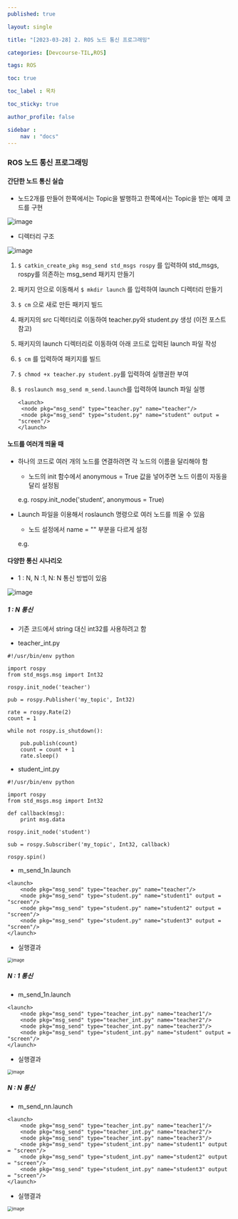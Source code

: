 ```yaml
---
published: true

layout: single

title: "[2023-03-28] 2. ROS 노드 통신 프로그래밍"

categories: [Devcourse-TIL,ROS]

tags: ROS

toc: true

toc_label : 목차

toc_sticky: true

author_profile: false

sidebar :
    nav : "docs"
---
```


### ROS 노드 통신 프로그래밍



#### 간단한 노드 통신 실습

- 노드2개를 만들어 한쪽에서는 Topic을 발행하고 한쪽에서는 Topic을 받는 예제 코드를 구현

![image](https://user-images.githubusercontent.com/116723552/228660070-df9dbcf9-9bf5-4f4e-9874-2d491063cd2e.png)

- 디렉터리 구조

![image](https://user-images.githubusercontent.com/116723552/228660492-218462b7-8826-4e2e-8367-a974ca7568fd.png)

1. `$ catkin_create_pkg msg_send std_msgs rospy` 를 입력하여 std_msgs, rospy를 의존하는 msg_send 패키지 만들기

2. 패키지 안으로 이동해서 `$ mkdir launch` 를 입력하여 launch 디렉터리 만들기

3. `$ cm` 으로 새로 만든 패키지 빌드

4. 패키지의 src 디렉터리로 이동하여 teacher.py와 student.py 생성 (이전 포스트 참고) 

5. 패키지의 launch 디렉터리로 이동하여 아래 코드로 입력된 launch 파일 작성

6. `$ cm` 를 입력하여 패키지를 빌드

7. `$ chmod +x teacher.py student.py`를 입력하여 실행권한 부여

8. `$ roslaunch msg_send m_send.launch`를 입력하여 launch 파일 실행

   ```
   <launch>
   	<node pkg="msg_send" type="teacher.py" name="teacher"/>
   	<node pkg="msg_send" type="student.py" name="student" output = "screen"/>
   </launch>
   ```



#### 노드를 여러개 띄울 때

- 하나의 코드로 여러 개의 노드를 연결하려면 각 노드의 이름을 달리해야 함

  - 노드의 init 함수에서 anonymous = True 값을 넣어주면 노드 이름이 자동을 달리 설정됨

  e.g.  rospy.init_node('student', anonymous = True)

- Launch 파일을 이용해서 roslaunch 명령으로 여러 노드를 띄울 수 있음

  - 노드 설정에서 name = "" 부분을 다르게 설정

  e.g.  <node pkg ="msg_send" type = "teacher_int.py" name = "teacher1" />



#### 다양한 통신 시나리오

- 1 : N, N :1, N: N 통신 방법이 있음

![image](https://user-images.githubusercontent.com/116723552/228669491-5e7214ea-0956-4358-ab59-4c386edfead3.png)



##### 1 : N 통신

- 기존 코드에서 string 대신 int32를 사용하려고 함

  

- teacher_int.py


```
#!/usr/bin/env python

import rospy
from std_msgs.msg import Int32

rospy.init_node('teacher')

pub = rospy.Publisher('my_topic', Int32)

rate = rospy.Rate(2)
count = 1

while not rospy.is_shutdown():

    pub.publish(count)
	count = count + 1
    rate.sleep()
```

  

- student_int.py

```
#!/usr/bin/env python

import rospy
from std_msgs.msg import Int32

def callback(msg):
    print msg.data
    
rospy.init_node('student')

sub = rospy.Subscriber('my_topic', Int32, callback)

rospy.spin()
```



- m_send_1n.launch

```
<launch>
	<node pkg="msg_send" type="teacher.py" name="teacher"/>
	<node pkg="msg_send" type="student.py" name="student1" output = "screen"/>
	<node pkg="msg_send" type="student.py" name="student2" output = "screen"/>
	<node pkg="msg_send" type="student.py" name="student3" output = "screen"/>
</launch>
```



- 실행결과

<img src="https://user-images.githubusercontent.com/116723552/228672705-539763e2-de9f-4526-b719-611f6df36505.png" alt="image" style="zoom:67%;" />



##### N : 1 통신

- m_send_1n.launch

```
<launch>
	<node pkg="msg_send" type="teacher_int.py" name="teacher1"/>
	<node pkg="msg_send" type="teacher_int.py" name="teacher2"/>
	<node pkg="msg_send" type="teacher_int.py" name="teacher3"/>
	<node pkg="msg_send" type="student_int.py" name="student" output = "screen"/>
</launch>
```



- 실행결과

<img src="https://user-images.githubusercontent.com/116723552/228674788-04a1e694-4d1d-4ff7-9054-de2232065ee6.png" alt="image" style="zoom:67%;" />



##### N : N 통신

- m_send_nn.launch

```
<launch>
	<node pkg="msg_send" type="teacher_int.py" name="teacher1"/>
	<node pkg="msg_send" type="teacher_int.py" name="teacher2"/>
	<node pkg="msg_send" type="teacher_int.py" name="teacher3"/>
	<node pkg="msg_send" type="student_int.py" name="student1" output = "screen"/>
	<node pkg="msg_send" type="student_int.py" name="student2" output = "screen"/>
	<node pkg="msg_send" type="student_int.py" name="student3" output = "screen"/>
</launch>
```



- 실행결과

<img src="https://user-images.githubusercontent.com/116723552/228675146-3ddfcd4c-d758-46cd-ac36-7f36cbd1a0f8.png" alt="image" style="zoom:67%;" />




